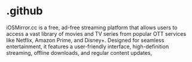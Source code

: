 # .github
iOSMirror.cc is a free, ad-free streaming platform that allows users to access a vast library of movies and TV series from popular OTT services like Netflix, Amazon Prime, and Disney+. Designed for seamless entertainment, it features a user-friendly interface, high-definition streaming, offline downloads, and regular content updates,

